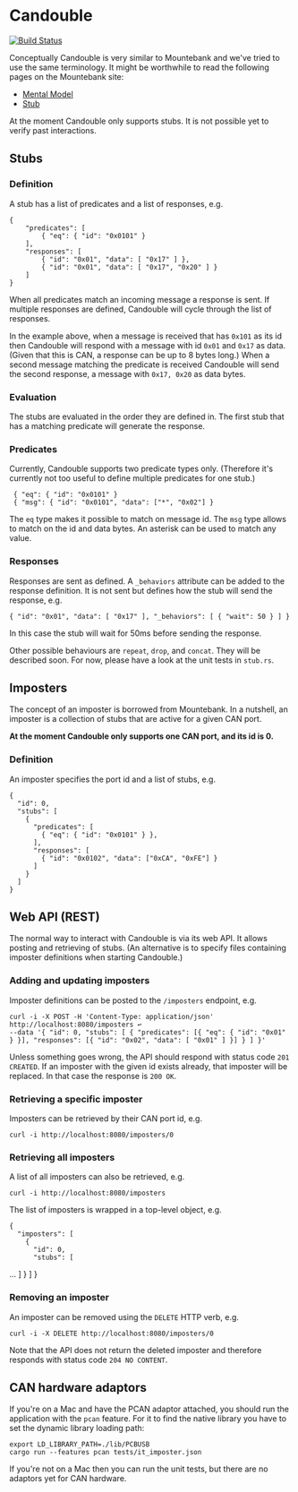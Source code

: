 
# Candouble

[![Build Status](https://api.travis-ci.org/thoughtworks/candouble.svg?branch=master)](https://travis-ci.org/thoughtworks/candouble)

Conceptually Candouble is very similar to Mountebank and we've tried to use the 
same terminology. It might be worthwhile to read the following pages on the 
Mountebank site:

* [Mental Model](http://www.mbtest.org/docs/mentalModel)
* [Stub](http://www.mbtest.org/docs/api/stubs)

At the moment Candouble only supports stubs. It is not possible yet to verify 
past interactions.


## Stubs

### Definition

A stub has a list of predicates and a list of responses, e.g.

    {
        "predicates": [
            { "eq": { "id": "0x0101" } 
        ],
        "responses": [
            { "id": "0x01", "data": [ "0x17" ] },
            { "id": "0x01", "data": [ "0x17", "0x20" ] }
        ]
    }
   
When all predicates match an incoming message a response is sent. If multiple
responses are defined, Candouble will cycle through the list of responses.

In the example above, when a message is received that has `0x101` as its id then
Candouble will respond with a message with id `0x01` and `0x17` as data. (Given
that this is CAN, a response can be up to 8 bytes long.) When a second message
matching the predicate is received Candouble will send the second response, a
message with `0x17, 0x20` as data bytes.

 
 
### Evaluation

The stubs are evaluated in the order they are defined in. The first stub that
has a matching predicate will generate the response.


### Predicates

Currently, Candouble supports two predicate types only. (Therefore it's
currently not too useful to define multiple predicates for one stub.)

 
     { "eq": { "id": "0x0101" }
     { "msg": { "id": "0x0101", "data": ["*", "0x02"] } 
 
The `eq` type makes it possible to match on message id. The `msg` type allows to
match on the id and data bytes. An asterisk can be used to match any value.


### Responses

Responses are sent as defined. A `_behaviors` attribute can be added to the
response definition. It is not sent but defines how the stub will send the
response, e.g.


    { "id": "0x01", "data": [ "0x17" ], "_behaviors": [ { "wait": 50 } ] }

In this case the stub will wait for 50ms before sending the response.

Other possible behaviours are `repeat`, `drop`, and `concat`. They will be
described soon. For now, please have a look at the unit tests in `stub.rs`.


## Imposters

The concept of an imposter is borrowed from Mountebank. In a nutshell, an
imposter is a collection of stubs that are active for a given CAN port.

**At the moment Candouble only supports one CAN port, and its id is 0.**


### Definition

An imposter specifies the port id and a list of stubs, e.g.

    {
      "id": 0,
      "stubs": [
        {
          "predicates": [
            { "eq": { "id": "0x0101" } },
          ],
          "responses": [
            { "id": "0x0102", "data": ["0xCA", "0xFE"] }
          ]
        }
      ]
    }


## Web API (REST)

The normal way to interact with Candouble is via its web API. It allows posting
and retrieving of stubs. (An alternative is to specify files containing imposter
definitions when starting Candouble.)

### Adding and updating imposters

Imposter definitions can be posted to the `/imposters` endpoint, e.g.

    curl -i -X POST -H 'Content-Type: application/json' http://localhost:8080/imposters ↩
    --data '{ "id": 0, "stubs": [ { "predicates": [{ "eq": { "id": "0x01" } }], "responses": [{ "id": "0x02", "data": [ "0x01" ] }] } ] }'

Unless something goes wrong, the API should respond with status code `201
CREATED`. If an imposter with the given id exists already, that imposter will be
replaced. In that case the response is  `200 OK`.



### Retrieving a specific imposter

Imposters can be retrieved by their CAN port id, e.g.

    curl -i http://localhost:8080/imposters/0
    
    
### Retrieving all imposters

A list of all imposters can also be retrieved, e.g.

    curl -i http://localhost:8080/imposters

The list of imposters is wrapped in a top-level object, e.g.

    {
      "imposters": [
        {
          "id": 0,
          "stubs": [
...
          ]
        }
      ]
    }
    

### Removing an imposter

An imposter can be removed using the `DELETE` HTTP verb, e.g.

    curl -i -X DELETE http://localhost:8080/imposters/0
    
Note that the API does not return the deleted imposter and therefore responds
with status code `204 NO CONTENT`.



## CAN hardware adaptors

If you're on a Mac and have the PCAN adaptor attached, you should run the
application with the `pcan` feature. For it to find the native library you have
to set the dynamic library loading path:


    export LD_LIBRARY_PATH=./lib/PCBUSB
    cargo run --features pcan tests/it_imposter.json
    
If you're not on a Mac then you can run the unit tests, but there are no
adaptors yet for CAN hardware.



